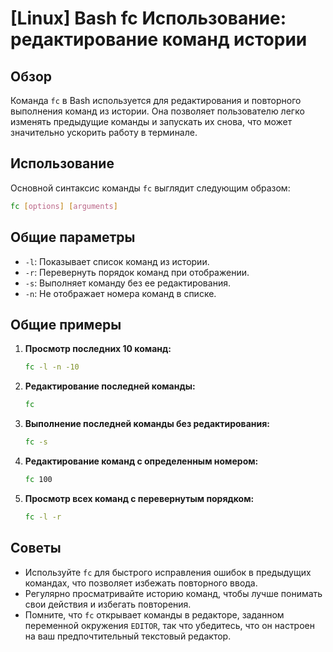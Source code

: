 # [Linux] Bash fc Использование: редактирование команд истории

## Обзор
Команда `fc` в Bash используется для редактирования и повторного выполнения команд из истории. Она позволяет пользователю легко изменять предыдущие команды и запускать их снова, что может значительно ускорить работу в терминале.

## Использование
Основной синтаксис команды `fc` выглядит следующим образом:

```bash
fc [options] [arguments]
```

## Общие параметры
- `-l`: Показывает список команд из истории.
- `-r`: Перевернуть порядок команд при отображении.
- `-s`: Выполняет команду без ее редактирования.
- `-n`: Не отображает номера команд в списке.

## Общие примеры
1. **Просмотр последних 10 команд:**
   ```bash
   fc -l -n -10
   ```

2. **Редактирование последней команды:**
   ```bash
   fc
   ```

3. **Выполнение последней команды без редактирования:**
   ```bash
   fc -s
   ```

4. **Редактирование команд с определенным номером:**
   ```bash
   fc 100
   ```

5. **Просмотр всех команд с перевернутым порядком:**
   ```bash
   fc -l -r
   ```

## Советы
- Используйте `fc` для быстрого исправления ошибок в предыдущих командах, что позволяет избежать повторного ввода.
- Регулярно просматривайте историю команд, чтобы лучше понимать свои действия и избегать повторения.
- Помните, что `fc` открывает команды в редакторе, заданном переменной окружения `EDITOR`, так что убедитесь, что он настроен на ваш предпочтительный текстовый редактор.